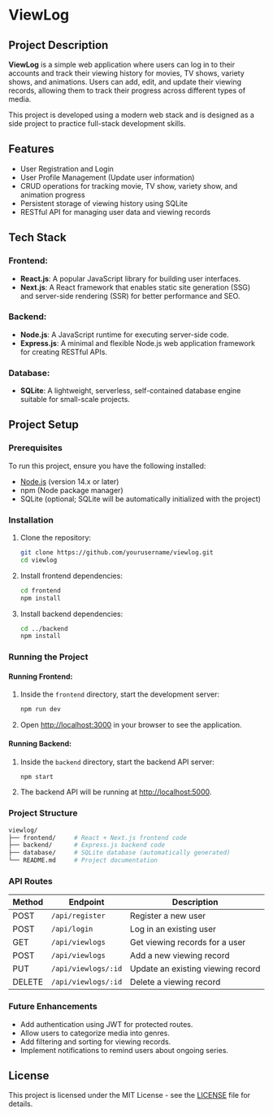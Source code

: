 # ViewLog

## Project Description

**ViewLog** is a simple web application where users can log in to their accounts and track their viewing history for movies, TV shows, variety shows, and animations. Users can add, edit, and update their viewing records, allowing them to track their progress across different types of media.

This project is developed using a modern web stack and is designed as a side project to practice full-stack development skills.

## Features

- User Registration and Login
- User Profile Management (Update user information)
- CRUD operations for tracking movie, TV show, variety show, and animation progress
- Persistent storage of viewing history using SQLite
- RESTful API for managing user data and viewing records

## Tech Stack

### Frontend:
- **React.js**: A popular JavaScript library for building user interfaces.
- **Next.js**: A React framework that enables static site generation (SSG) and server-side rendering (SSR) for better performance and SEO.

### Backend:
- **Node.js**: A JavaScript runtime for executing server-side code.
- **Express.js**: A minimal and flexible Node.js web application framework for creating RESTful APIs.

### Database:
- **SQLite**: A lightweight, serverless, self-contained database engine suitable for small-scale projects.

## Project Setup

### Prerequisites

To run this project, ensure you have the following installed:

- [Node.js](https://nodejs.org/) (version 14.x or later)
- npm (Node package manager)
- SQLite (optional; SQLite will be automatically initialized with the project)

### Installation

1. Clone the repository:
   ```bash
   git clone https://github.com/yourusername/viewlog.git
   cd viewlog
   ```

2. Install frontend dependencies:
   ```bash
   cd frontend
   npm install
   ```

3. Install backend dependencies:
   ```bash
   cd ../backend
   npm install
   ```

### Running the Project

#### Running Frontend:

1. Inside the `frontend` directory, start the development server:
   ```bash
   npm run dev
   ```

2. Open [http://localhost:3000](http://localhost:3000) in your browser to see the application.

#### Running Backend:

1. Inside the `backend` directory, start the backend API server:
   ```bash
   npm start
   ```

2. The backend API will be running at [http://localhost:5000](http://localhost:5000).

### Project Structure

```bash
viewlog/
├── frontend/     # React + Next.js frontend code
├── backend/      # Express.js backend code
├── database/     # SQLite database (automatically generated)
└── README.md     # Project documentation
```

### API Routes

| Method | Endpoint            | Description                      |
|--------|---------------------|----------------------------------|
| POST   | `/api/register`      | Register a new user              |
| POST   | `/api/login`         | Log in an existing user          |
| GET    | `/api/viewlogs`      | Get viewing records for a user   |
| POST   | `/api/viewlogs`      | Add a new viewing record         |
| PUT    | `/api/viewlogs/:id`  | Update an existing viewing record|
| DELETE | `/api/viewlogs/:id`  | Delete a viewing record          |

### Future Enhancements

- Add authentication using JWT for protected routes.
- Allow users to categorize media into genres.
- Add filtering and sorting for viewing records.
- Implement notifications to remind users about ongoing series.

## License

This project is licensed under the MIT License - see the [LICENSE](LICENSE) file for details.